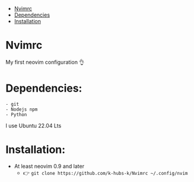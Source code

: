 <!--toc:start-->

- [Nvimrc](#nvimrc)
- [Dependencies](#dependencies)
- [Installation](#installation)
<!--toc:end-->

# Nvimrc

My first neovim configuration 👌️

# Dependencies:

    - git
    - Nodejs npm
    - Python

I use Ubuntu 22.04 Lts

# Installation:

- At least neovim 0.9 and later
  - 👉️ `git clone https://github.com/k-hubs-k/Nvimrc ~/.config/nvim`
